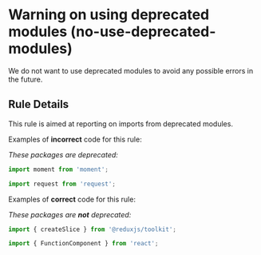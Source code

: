 # Warning on using deprecated modules (no-use-deprecated-modules)

We do not want to use deprecated modules to avoid any possible errors in the future.

## Rule Details

This rule is aimed at reporting on imports from deprecated modules.

Examples of **incorrect** code for this rule:

*These packages are deprecated:*

```js
import moment from 'moment';

import request from 'request';
```

Examples of **correct** code for this rule:

*These packages are **not** deprecated:*

```js
import { createSlice } from '@reduxjs/toolkit';

import { FunctionComponent } from 'react';
```
